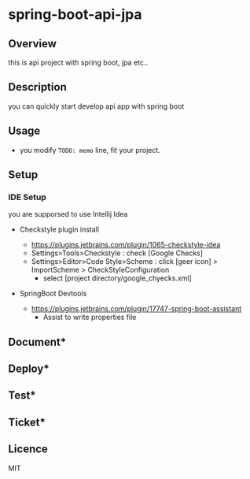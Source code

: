 # spring-boot-api-jpa

## Overview

this is api project with spring boot, jpa etc..

## Description

you can quickly start develop api app with spring boot

## Usage

- you modify `TODO: memo` line, fit your project.

## Setup

### IDE Setup

you are supporsed to use Intellij Idea

- Checkstyle plugin install
  - <https://plugins.jetbrains.com/plugin/1065-checkstyle-idea>
  - Settings>Tools>Checkstyle : check [Google Checks]
  - Settings>Editor>Code Style>Scheme : click [geer icon] > ImportScheme > CheckStyleConfiguration 
    - select [project directory/google_chyecks.xml]

- SpringBoot Devtools
  - <https://plugins.jetbrains.com/plugin/17747-spring-boot-assistant>
    - Assist to write properties file

## Document*

## Deploy*

## Test*

## Ticket*

## Licence

MIT


